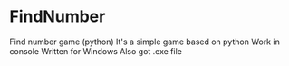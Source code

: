 # FindNumber
 Find number game (python)
 It's a simple game based on python 
 Work in console
 Written for Windows
 Also got .exe file
